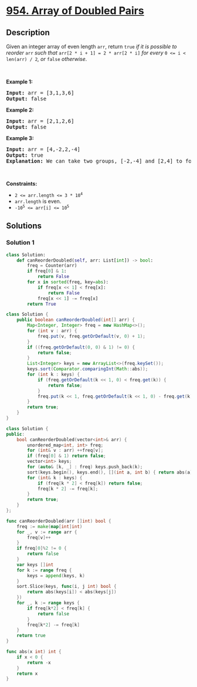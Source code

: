 # [954. Array of Doubled Pairs](https://leetcode.com/problems/array-of-doubled-pairs)


## Description

<p>Given an integer array of even length <code>arr</code>, return <code>true</code><em> if it is possible to reorder </em><code>arr</code><em> such that </em><code>arr[2 * i + 1] = 2 * arr[2 * i]</code><em> for every </em><code>0 &lt;= i &lt; len(arr) / 2</code><em>, or </em><code>false</code><em> otherwise</em>.</p>

<p>&nbsp;</p>
<p><strong class="example">Example 1:</strong></p>

<pre>
<strong>Input:</strong> arr = [3,1,3,6]
<strong>Output:</strong> false
</pre>

<p><strong class="example">Example 2:</strong></p>

<pre>
<strong>Input:</strong> arr = [2,1,2,6]
<strong>Output:</strong> false
</pre>

<p><strong class="example">Example 3:</strong></p>

<pre>
<strong>Input:</strong> arr = [4,-2,2,-4]
<strong>Output:</strong> true
<strong>Explanation:</strong> We can take two groups, [-2,-4] and [2,4] to form [-2,-4,2,4] or [2,4,-2,-4].
</pre>

<p>&nbsp;</p>
<p><strong>Constraints:</strong></p>

<ul>
	<li><code>2 &lt;= arr.length &lt;= 3 * 10<sup>4</sup></code></li>
	<li><code>arr.length</code> is even.</li>
	<li><code>-10<sup>5</sup> &lt;= arr[i] &lt;= 10<sup>5</sup></code></li>
</ul>

## Solutions

### Solution 1

<!-- tabs:start -->

```python
class Solution:
    def canReorderDoubled(self, arr: List[int]) -> bool:
        freq = Counter(arr)
        if freq[0] & 1:
            return False
        for x in sorted(freq, key=abs):
            if freq[x << 1] < freq[x]:
                return False
            freq[x << 1] -= freq[x]
        return True
```

```java
class Solution {
    public boolean canReorderDoubled(int[] arr) {
        Map<Integer, Integer> freq = new HashMap<>();
        for (int v : arr) {
            freq.put(v, freq.getOrDefault(v, 0) + 1);
        }
        if ((freq.getOrDefault(0, 0) & 1) != 0) {
            return false;
        }
        List<Integer> keys = new ArrayList<>(freq.keySet());
        keys.sort(Comparator.comparingInt(Math::abs));
        for (int k : keys) {
            if (freq.getOrDefault(k << 1, 0) < freq.get(k)) {
                return false;
            }
            freq.put(k << 1, freq.getOrDefault(k << 1, 0) - freq.get(k));
        }
        return true;
    }
}
```

```cpp
class Solution {
public:
    bool canReorderDoubled(vector<int>& arr) {
        unordered_map<int, int> freq;
        for (int& v : arr) ++freq[v];
        if (freq[0] & 1) return false;
        vector<int> keys;
        for (auto& [k, _] : freq) keys.push_back(k);
        sort(keys.begin(), keys.end(), [](int a, int b) { return abs(a) < abs(b); });
        for (int& k : keys) {
            if (freq[k * 2] < freq[k]) return false;
            freq[k * 2] -= freq[k];
        }
        return true;
    }
};
```

```go
func canReorderDoubled(arr []int) bool {
	freq := make(map[int]int)
	for _, v := range arr {
		freq[v]++
	}
	if freq[0]%2 != 0 {
		return false
	}
	var keys []int
	for k := range freq {
		keys = append(keys, k)
	}
	sort.Slice(keys, func(i, j int) bool {
		return abs(keys[i]) < abs(keys[j])
	})
	for _, k := range keys {
		if freq[k*2] < freq[k] {
			return false
		}
		freq[k*2] -= freq[k]
	}
	return true
}

func abs(x int) int {
	if x < 0 {
		return -x
	}
	return x
}
```

<!-- tabs:end -->

<!-- end -->
